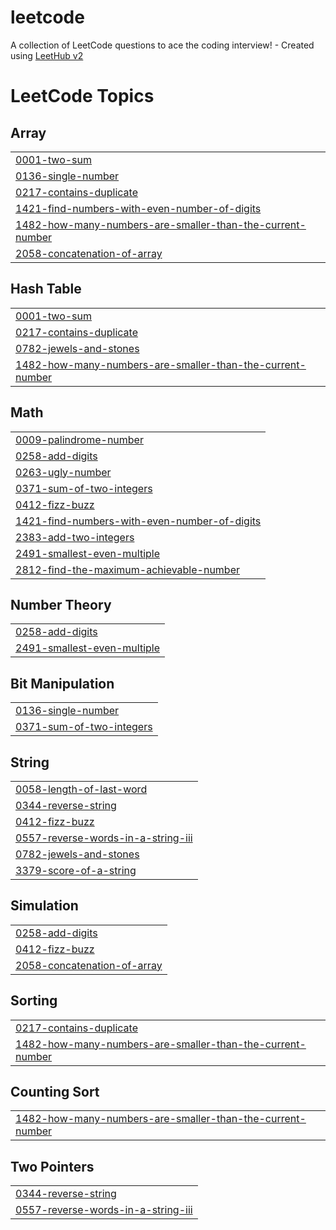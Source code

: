 # leetcode
A collection of LeetCode questions to ace the coding interview! - Created using [LeetHub v2](https://github.com/arunbhardwaj/LeetHub-2.0)

<!---LeetCode Topics Start-->
# LeetCode Topics
## Array
|  |
| ------- |
| [0001-two-sum](https://github.com/aby6249/leetcode/tree/master/0001-two-sum) |
| [0136-single-number](https://github.com/aby6249/leetcode/tree/master/0136-single-number) |
| [0217-contains-duplicate](https://github.com/aby6249/leetcode/tree/master/0217-contains-duplicate) |
| [1421-find-numbers-with-even-number-of-digits](https://github.com/aby6249/leetcode/tree/master/1421-find-numbers-with-even-number-of-digits) |
| [1482-how-many-numbers-are-smaller-than-the-current-number](https://github.com/aby6249/leetcode/tree/master/1482-how-many-numbers-are-smaller-than-the-current-number) |
| [2058-concatenation-of-array](https://github.com/aby6249/leetcode/tree/master/2058-concatenation-of-array) |
## Hash Table
|  |
| ------- |
| [0001-two-sum](https://github.com/aby6249/leetcode/tree/master/0001-two-sum) |
| [0217-contains-duplicate](https://github.com/aby6249/leetcode/tree/master/0217-contains-duplicate) |
| [0782-jewels-and-stones](https://github.com/aby6249/leetcode/tree/master/0782-jewels-and-stones) |
| [1482-how-many-numbers-are-smaller-than-the-current-number](https://github.com/aby6249/leetcode/tree/master/1482-how-many-numbers-are-smaller-than-the-current-number) |
## Math
|  |
| ------- |
| [0009-palindrome-number](https://github.com/aby6249/leetcode/tree/master/0009-palindrome-number) |
| [0258-add-digits](https://github.com/aby6249/leetcode/tree/master/0258-add-digits) |
| [0263-ugly-number](https://github.com/aby6249/leetcode/tree/master/0263-ugly-number) |
| [0371-sum-of-two-integers](https://github.com/aby6249/leetcode/tree/master/0371-sum-of-two-integers) |
| [0412-fizz-buzz](https://github.com/aby6249/leetcode/tree/master/0412-fizz-buzz) |
| [1421-find-numbers-with-even-number-of-digits](https://github.com/aby6249/leetcode/tree/master/1421-find-numbers-with-even-number-of-digits) |
| [2383-add-two-integers](https://github.com/aby6249/leetcode/tree/master/2383-add-two-integers) |
| [2491-smallest-even-multiple](https://github.com/aby6249/leetcode/tree/master/2491-smallest-even-multiple) |
| [2812-find-the-maximum-achievable-number](https://github.com/aby6249/leetcode/tree/master/2812-find-the-maximum-achievable-number) |
## Number Theory
|  |
| ------- |
| [0258-add-digits](https://github.com/aby6249/leetcode/tree/master/0258-add-digits) |
| [2491-smallest-even-multiple](https://github.com/aby6249/leetcode/tree/master/2491-smallest-even-multiple) |
## Bit Manipulation
|  |
| ------- |
| [0136-single-number](https://github.com/aby6249/leetcode/tree/master/0136-single-number) |
| [0371-sum-of-two-integers](https://github.com/aby6249/leetcode/tree/master/0371-sum-of-two-integers) |
## String
|  |
| ------- |
| [0058-length-of-last-word](https://github.com/aby6249/leetcode/tree/master/0058-length-of-last-word) |
| [0344-reverse-string](https://github.com/aby6249/leetcode/tree/master/0344-reverse-string) |
| [0412-fizz-buzz](https://github.com/aby6249/leetcode/tree/master/0412-fizz-buzz) |
| [0557-reverse-words-in-a-string-iii](https://github.com/aby6249/leetcode/tree/master/0557-reverse-words-in-a-string-iii) |
| [0782-jewels-and-stones](https://github.com/aby6249/leetcode/tree/master/0782-jewels-and-stones) |
| [3379-score-of-a-string](https://github.com/aby6249/leetcode/tree/master/3379-score-of-a-string) |
## Simulation
|  |
| ------- |
| [0258-add-digits](https://github.com/aby6249/leetcode/tree/master/0258-add-digits) |
| [0412-fizz-buzz](https://github.com/aby6249/leetcode/tree/master/0412-fizz-buzz) |
| [2058-concatenation-of-array](https://github.com/aby6249/leetcode/tree/master/2058-concatenation-of-array) |
## Sorting
|  |
| ------- |
| [0217-contains-duplicate](https://github.com/aby6249/leetcode/tree/master/0217-contains-duplicate) |
| [1482-how-many-numbers-are-smaller-than-the-current-number](https://github.com/aby6249/leetcode/tree/master/1482-how-many-numbers-are-smaller-than-the-current-number) |
## Counting Sort
|  |
| ------- |
| [1482-how-many-numbers-are-smaller-than-the-current-number](https://github.com/aby6249/leetcode/tree/master/1482-how-many-numbers-are-smaller-than-the-current-number) |
## Two Pointers
|  |
| ------- |
| [0344-reverse-string](https://github.com/aby6249/leetcode/tree/master/0344-reverse-string) |
| [0557-reverse-words-in-a-string-iii](https://github.com/aby6249/leetcode/tree/master/0557-reverse-words-in-a-string-iii) |
<!---LeetCode Topics End-->